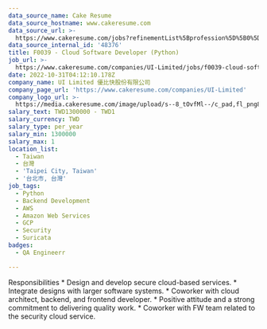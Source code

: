 ```yaml
---
data_source_name: Cake Resume
data_source_hostname: www.cakeresume.com
data_source_url: >-
  https://www.cakeresume.com/jobs?refinementList%5Bprofession%5D%5B0%5D=engineering_qa-engineer&refinementList%5Bsalary_currency%5D=TWD&range%5Bsalary_range%5D%5Bmin%5D=800096
data_source_internal_id: '48376'
title: F0039 - Cloud Software Developer (Python)
job_url: >-
  https://www.cakeresume.com/companies/UI-Limited/jobs/f0039-cloud-software-developer-python
date: 2022-10-31T04:12:10.178Z
company_name: UI Limited 優比快股份有限公司
company_page_url: 'https://www.cakeresume.com/companies/UI-Limited'
company_logo_url: >-
  https://media.cakeresume.com/image/upload/s--8_tOvfMl--/c_pad,fl_png8,h_200,w_200/v1652866387/xtiubzqy3eub93zondpx.png
salary_text: TWD1300000 - TWD1
salary_currency: TWD
salary_type: per_year
salary_min: 1300000
salary_max: 1
location_list:
  - Taiwan
  - 台灣
  - 'Taipei City, Taiwan'
  - '台北市, 台灣'
job_tags:
  - Python
  - Backend Development
  - AWS
  - Amazon Web Services
  - GCP
  - Security
  - Suricata
badges:
  - QA Engineerr

---
```


Responsibilities * Design and develop secure cloud-based services. * Integrate designs with larger software systems. * Coworker with cloud architect, backend, and frontend developer. * Positive attitude and a strong commitment to delivering quality work. * Coworker with FW team related to the security cloud service.